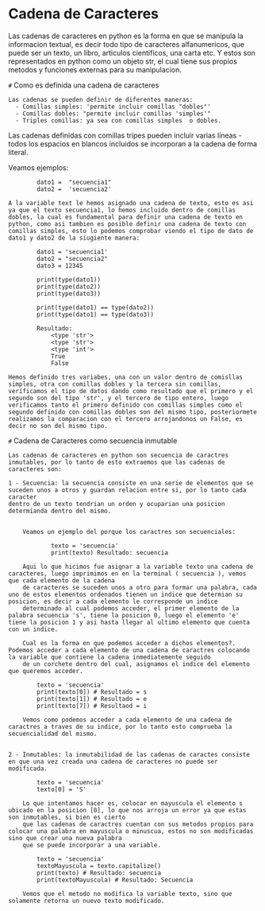 # Cadena de Caracteres

Las cadenas de caracteres en python es la forma en que se manipula la informacion textual, es decir todo tipo de caracteres alfanumericos, que puede ser un texto, un libro, articulos cientificos, una carta etc. Y estos son representados en python como un objeto str, el cual tiene sus propios metodos y funciones externas para su manipulacion.

`#` Como es definida una cadena de caracteres

    Las cadenas se pueden definir de diferentes maneras:
      - Comillas simples: 'permite incluir comillas "dobles"'
      - Comillas dobles: "permite incluir comillas 'simples'"
      - Triples comillas: ya sea con comillas simples  o dobles.
    
Las cadenas definidas con comillas tripes pueden incluir varias líneas - todos los espacios en blancos incluidos se incorporan a la cadena de forma literal.

 Veamos ejemplos:
    
            dato1 =  "secuencia1"
            dato2 =  'secuencia2'
            
    A la variable text le hemos asignado una cadena de texto, esto es asi ya que el texto secuencia1, lo hemos incluido dentro de comillas dobles, la cual es fundamental para definir una cadena de texto en python, como asi tambien es posible definir una cadena de texto con comillas simples, esto lo podemos comprobar viendo el tipo de dato de dato1 y dato2 de la siugiente manera:
    
            dato1 = 'secuencia1'
            dato2 = "secuencia2"
            dato3 = 12345

            print(type(dato1))
            print(type(dato2))
            print(type(dato3))

            print(type(dato1) == type(dato2))
            print(type(dato1) == type(dato3))
            
            Resultado:
                <type 'str'>
                <type 'str'>
                <type 'int'>
                True
                False
                
    Hemos definido tres variabes, una con un valor dentro de comisllas simples, otra con comillas dobles y la tercera sin comillas, verificamos el tipo de datos dando como resultado que el primero y el segundo son del tipo 'str', y el tercero de tipo entero, luego verificamos tanto el primero definido con comillas simples como el segundo definido con comillas dobles son del mismo tipo, posteriormete realizamos la comparacion con el tercero arrojandonos un False, es decir no son del mismo tipo.


`#` Cadena de Caracteres como secuencia inmutable

    Las cadenas de caracteres en python son secuencia de caractres inmutables, por lo tanto de esto extraemos que las cadenas de caracteres son:
    
    1 - Secuencia: la secuencia consiste en una serie de elementos que se suceden unos a otros y guardan relacion entre si, por lo tanto cada caracter
    dentro de un texto tendrian un orden y ocuparian una posicion determianda dentro del mismo. 
    
    
        Veamos un ejemplo del porque los caractres son secuenciales:

                texto = 'secuencia'
                print(texto) Resultado: secuencia
                
        Aqui lo que hicimos fue asignar a la variable texto una cadena de caracteres, luego imprimimos en en la terminal ( secuencia ), vemos que cada elemento de la cadena
        de caracteres se suceden unos a otro para formar una palabra, cada uno de estos elementos ordenados tienen un indice que determian su posicion, es decir a cada elemento le corresponde un indice
        determinado al cual podemos acceder, el primer elemento de la palabra secuencia 's', tiene la posicion 0, luego el elemento 'e' tiene la posicion 1 y asi hasta llegar al ultimo elemento que cuenta con un indice.
        
        Cual es la forma en que podemos acceder a dichos elementos?. Podemos acceder a cada elemento de una cadena de caractres colocando la variable que contiene la cadena inmediatemente seguido
        de un corchete dentro del cual, asignamos el indice del elemento que queremos acceder.
        
            texto = 'secuencia'
            print(texto[0]) # Resultado = s
            print(texto[1]) # Resultado = e
            print(texto[7]) # Resultaod = i 
        
        Vemos como podemos acceder a cada elemento de una cadena de caractres a traves de su indice, por lo tanto esto comprueba la secuencialidad del mismo.
        
        
    2 - Inmutables: la inmutabilidad de las cadenas de caractes consiste en que una vez creada una cadena de caracteres no puede ser modificada. 
    
            texto = 'secuencia'
            texto[0] = 'S'
        
        Lo que intentamos hacer es, colocar en mayuscula el elemento s ubicado en la posicion [0], lo que nos arroja un error ya que estas son inmutables, si bien es cierto
        que las cadenas de caractres cuentan con sus metodos propios para colocar una palabra en mayuscula o minuscua, estos no son modificadas sino que crear una nueva palabra 
        que se puede incorporar a una variable.
        
            texto = 'secuencia'
            textoMayuscula = texto.capitalize()
            print(texto) # Resultado: secuencia
            print(textoMayuscula) # Resultado: Secuencia
        
        Vemos que el metodo no modifica la variable texto, sino que solamente retorna un nuevo texto modificado.
             
